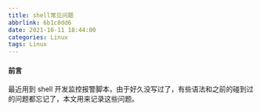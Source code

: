 ```yaml
---
title: shell常见问题
abbrlink: 6b1c0dd6
date: 2021-10-11 18:44:00
categories: Linux
tags: Linux
---
```


#### 前言
最近用到 shell 开发监控报警脚本，由于好久没写过了，有些语法和之前的碰到过的问题都忘记了，本文用来记录这些问题。
<!--more-->

####
